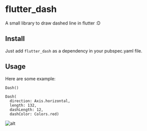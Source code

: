 # flutter_dash

A small library to draw dashed line in flutter :D

## Install

Just add `flutter_dash` as a dependency in your pubspec.yaml file.

## Usage

Here are some example:
```
Dash()
```
```
Dash(
  direction: Axis.horizontal,
  length: 132,
  dashLength: 12,
  dashColor: Colors.red)
  ```

![alt](https://raw.githubusercontent.com/huy-lv/flutter_dash/master/exampleimage.png)

